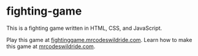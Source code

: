 # fighting-game

This is a fighting game written in HTML, CSS, and JavaScript.

Play this game at [fightinggame.mrcodeswildride.com](https://fightinggame.mrcodeswildride.com/).
Learn how to make this game at [mrcodeswildride.com](https://www.mrcodeswildride.com/).